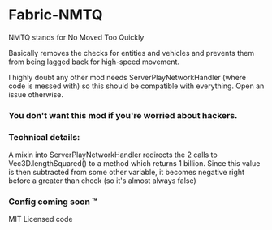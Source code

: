 # Fabric-NMTQ
NMTQ stands for No Moved Too Quickly

Basically removes the checks for entities and vehicles and prevents them from being lagged back for high-speed movement.

I highly doubt any other mod needs ServerPlayNetworkHandler (where code is messed with) so this should be compatible with everything. Open an issue otherwise.
### You don't want this mod if you're worried about hackers.

### Technical details:
A mixin into ServerPlayNetworkHandler redirects the 2 calls to Vec3D.lengthSquared() to a method which returns 1 billion. Since this value is then subtracted from some other variable, it becomes negative right before a greater than check (so it's almost always false)

### Config coming soon :tm:


MIT Licensed code
